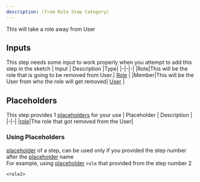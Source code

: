 ```yaml
---
description: (from Role Step Category)
---
```

This will take a role away from User

## Inputs
This step needs some input to work properly when you attempt to add this step in the sketch
| Input      | Description |Type|
|-|-|-|
|Role|This will be the role that is going to be removed from User.| [ Role](../inputs/role.md) |
|Member|This will be the User from who the role will get removed| [ User](../inputs/member.md) |

## Placeholders
This step provides 1 [placeholders](../tutorials/placeholder.md) for your use
| Placeholder      | Description |
|-|-|
|[role](../placeholders/role.md)|The role that got removed from the User|

### Using Placeholders
[placeholder](../tutorials/placeholder.md) of a step, can be used only if you provided the step number after the [placeholder](../tutorials/placeholder.md) name\
For example, using [placeholder](../tutorials/placeholder.md) `role` that provided from the step number 2
 
```
<role2>
```
